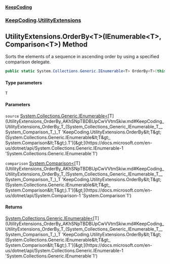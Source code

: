 #### [KeepCoding](index.md 'index')
### [KeepCoding](KeepCoding.md 'KeepCoding').[UtilityExtensions](UtilityExtensions.md 'KeepCoding.UtilityExtensions')
## UtilityExtensions.OrderBy&lt;T&gt;(IEnumerable&lt;T&gt;, Comparison&lt;T&gt;) Method
Sorts the elements of a sequence in ascending order by using a specified comparison delegate.
```csharp
public static System.Collections.Generic.IEnumerable<T> OrderBy<T>(this System.Collections.Generic.IEnumerable<T> source, System.Comparison<T> comparison);
```
#### Type parameters
<a name='KeepCoding_UtilityExtensions_OrderBy_T_(System_Collections_Generic_IEnumerable_T__System_Comparison_T_)_T'></a>
`T`  
  
#### Parameters
<a name='KeepCoding_UtilityExtensions_OrderBy_T_(System_Collections_Generic_IEnumerable_T__System_Comparison_T_)_source'></a>
`source` [System.Collections.Generic.IEnumerable&lt;](https://docs.microsoft.com/en-us/dotnet/api/System.Collections.Generic.IEnumerable-1 'System.Collections.Generic.IEnumerable`1')[T](UtilityExtensions_OrderBy_AKhSNpTBDBUpCwVVtmSkiw.md#KeepCoding_UtilityExtensions_OrderBy_T_(System_Collections_Generic_IEnumerable_T__System_Comparison_T_)_T 'KeepCoding.UtilityExtensions.OrderBy&lt;T&gt;(System.Collections.Generic.IEnumerable&lt;T&gt;, System.Comparison&lt;T&gt;).T')[&gt;](https://docs.microsoft.com/en-us/dotnet/api/System.Collections.Generic.IEnumerable-1 'System.Collections.Generic.IEnumerable`1')  
  
<a name='KeepCoding_UtilityExtensions_OrderBy_T_(System_Collections_Generic_IEnumerable_T__System_Comparison_T_)_comparison'></a>
`comparison` [System.Comparison&lt;](https://docs.microsoft.com/en-us/dotnet/api/System.Comparison-1 'System.Comparison`1')[T](UtilityExtensions_OrderBy_AKhSNpTBDBUpCwVVtmSkiw.md#KeepCoding_UtilityExtensions_OrderBy_T_(System_Collections_Generic_IEnumerable_T__System_Comparison_T_)_T 'KeepCoding.UtilityExtensions.OrderBy&lt;T&gt;(System.Collections.Generic.IEnumerable&lt;T&gt;, System.Comparison&lt;T&gt;).T')[&gt;](https://docs.microsoft.com/en-us/dotnet/api/System.Comparison-1 'System.Comparison`1')  
  
#### Returns
[System.Collections.Generic.IEnumerable&lt;](https://docs.microsoft.com/en-us/dotnet/api/System.Collections.Generic.IEnumerable-1 'System.Collections.Generic.IEnumerable`1')[T](UtilityExtensions_OrderBy_AKhSNpTBDBUpCwVVtmSkiw.md#KeepCoding_UtilityExtensions_OrderBy_T_(System_Collections_Generic_IEnumerable_T__System_Comparison_T_)_T 'KeepCoding.UtilityExtensions.OrderBy&lt;T&gt;(System.Collections.Generic.IEnumerable&lt;T&gt;, System.Comparison&lt;T&gt;).T')[&gt;](https://docs.microsoft.com/en-us/dotnet/api/System.Collections.Generic.IEnumerable-1 'System.Collections.Generic.IEnumerable`1')  
